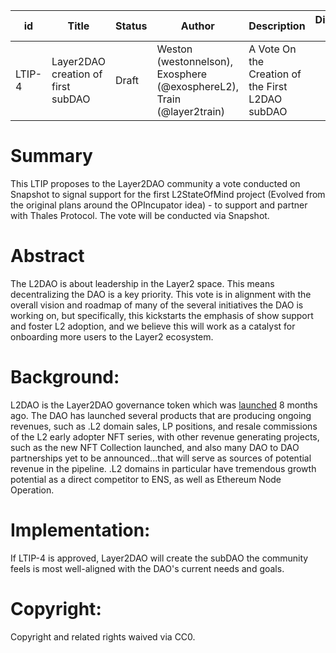 | id | Title | Status | Author | Description | Discussions to | Created |
| ----------- | ----------- | ----------- | ----------- | ----------- | ----------- | ----------- |
| LTIP-4 | Layer2DAO creation of first subDAO | Draft | Weston (westonnelson), Exosphere (@exosphereL2), Train (@layer2train) |  A Vote On the Creation of the First L2DAO subDAO

# Summary

This LTIP proposes to the Layer2DAO community a vote conducted on Snapshot to signal support for the first L2StateOfMind project (Evolved from the original plans around the OPIncupator idea) - to support and partner with Thales Protocol. The vote will be conducted via Snapshot.

# Abstract

The L2DAO is about leadership in the Layer2 space. This means decentralizing the DAO is a key priority. This vote is in alignment with the overall vision and roadmap of many of the several initiatives the DAO is working on, but specifically, this kickstarts the emphasis of show support and foster L2 adoption, and we believe this will work as a catalyst for onboarding more users to the Layer2 ecosystem.

# Background:

L2DAO is the Layer2DAO governance token which was [launched](https://docs.layer2dao.org/airdrop) 8 months ago. The DAO has launched several products that are producing ongoing revenues, such as .L2 domain sales, LP positions, and resale commissions of the L2 early adopter NFT series, with other revenue generating projects, such as the new NFT Collection launched, and also many DAO to DAO partnerships yet to be announced...that will serve as sources of potential revenue in the pipeline. .L2 domains in particular have tremendous growth potential as a direct competitor to ENS, as well as Ethereum Node Operation. 

# Implementation:

If LTIP-4 is approved, Layer2DAO will create the subDAO the community feels is most well-aligned with the DAO's current needs and goals.

# Copyright:

Copyright and related rights waived via CC0.
